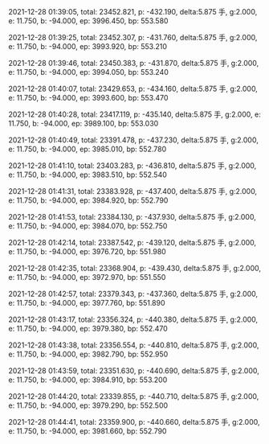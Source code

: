 2021-12-28 01:39:05, total: 23452.821, p: -432.190, delta:5.875 手, g:2.000, e: 11.750, b: -94.000, ep: 3996.450, bp: 553.580

2021-12-28 01:39:25, total: 23452.307, p: -431.760, delta:5.875 手, g:2.000, e: 11.750, b: -94.000, ep: 3993.920, bp: 553.210

2021-12-28 01:39:46, total: 23450.383, p: -431.870, delta:5.875 手, g:2.000, e: 11.750, b: -94.000, ep: 3994.050, bp: 553.240

2021-12-28 01:40:07, total: 23429.653, p: -434.160, delta:5.875 手, g:2.000, e: 11.750, b: -94.000, ep: 3993.600, bp: 553.470

2021-12-28 01:40:28, total: 23417.119, p: -435.140, delta:5.875 手, g:2.000, e: 11.750, b: -94.000, ep: 3989.100, bp: 553.030

2021-12-28 01:40:49, total: 23391.478, p: -437.230, delta:5.875 手, g:2.000, e: 11.750, b: -94.000, ep: 3985.010, bp: 552.780

2021-12-28 01:41:10, total: 23403.283, p: -436.810, delta:5.875 手, g:2.000, e: 11.750, b: -94.000, ep: 3983.510, bp: 552.540

2021-12-28 01:41:31, total: 23383.928, p: -437.400, delta:5.875 手, g:2.000, e: 11.750, b: -94.000, ep: 3984.920, bp: 552.790

2021-12-28 01:41:53, total: 23384.130, p: -437.930, delta:5.875 手, g:2.000, e: 11.750, b: -94.000, ep: 3984.070, bp: 552.750

2021-12-28 01:42:14, total: 23387.542, p: -439.120, delta:5.875 手, g:2.000, e: 11.750, b: -94.000, ep: 3976.720, bp: 551.980

2021-12-28 01:42:35, total: 23368.904, p: -439.430, delta:5.875 手, g:2.000, e: 11.750, b: -94.000, ep: 3972.970, bp: 551.550

2021-12-28 01:42:57, total: 23379.343, p: -437.360, delta:5.875 手, g:2.000, e: 11.750, b: -94.000, ep: 3977.760, bp: 551.890

2021-12-28 01:43:17, total: 23356.324, p: -440.380, delta:5.875 手, g:2.000, e: 11.750, b: -94.000, ep: 3979.380, bp: 552.470

2021-12-28 01:43:38, total: 23356.554, p: -440.810, delta:5.875 手, g:2.000, e: 11.750, b: -94.000, ep: 3982.790, bp: 552.950

2021-12-28 01:43:59, total: 23351.630, p: -440.690, delta:5.875 手, g:2.000, e: 11.750, b: -94.000, ep: 3984.910, bp: 553.200

2021-12-28 01:44:20, total: 23339.855, p: -440.710, delta:5.875 手, g:2.000, e: 11.750, b: -94.000, ep: 3979.290, bp: 552.500

2021-12-28 01:44:41, total: 23359.900, p: -440.660, delta:5.875 手, g:2.000, e: 11.750, b: -94.000, ep: 3981.660, bp: 552.790